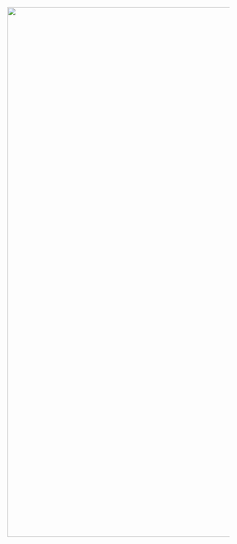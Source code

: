 
<p align="center">
    <img width="1200" src="https://github.com/RyamAlmalki/GDSC-Milestone-One/blob/main/Laptop.png" alt="Material Bread logo">
</p>
